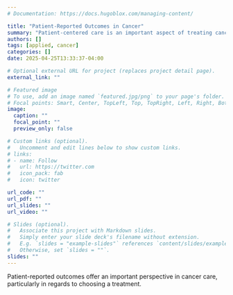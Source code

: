 ```yaml
---
# Documentation: https://docs.hugoblox.com/managing-content/

title: "Patient-Reported Outcomes in Cancer"
summary: "Patient-centered care is an important aspect of treating cancer, particularly as a way to inform comparative effectiveness research. This work builds an evidence base for treatment selection based on quality of life and other measures."
authors: []
tags: [applied, cancer]
categories: []
date: 2025-04-25T13:33:37-04:00

# Optional external URL for project (replaces project detail page).
external_link: ""

# Featured image
# To use, add an image named `featured.jpg/png` to your page's folder.
# Focal points: Smart, Center, TopLeft, Top, TopRight, Left, Right, BottomLeft, Bottom, BottomRight.
image:
  caption: ""
  focal_point: ""
  preview_only: false

# Custom links (optional).
#   Uncomment and edit lines below to show custom links.
# links:
# - name: Follow
#   url: https://twitter.com
#   icon_pack: fab
#   icon: twitter

url_code: ""
url_pdf: ""
url_slides: ""
url_video: ""

# Slides (optional).
#   Associate this project with Markdown slides.
#   Simply enter your slide deck's filename without extension.
#   E.g. `slides = "example-slides"` references `content/slides/example-slides.md`.
#   Otherwise, set `slides = ""`.
slides: ""
---
```


Patient-reported outcomes offer an important perspective in cancer care, particularly in regards to choosing a treatment. 